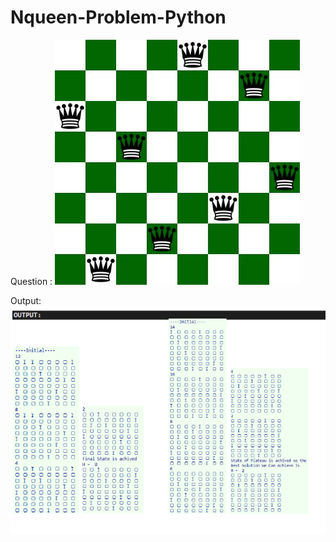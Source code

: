 # Nqueen-Problem-Python


Question :
![Ques](https://github.com/Jaisood08/Nqueen-Problem-Python/blob/main/Q.jpg)

Output:
![OUT](https://github.com/Jaisood08/Nqueen-Problem-Python/blob/main/output1.png)
